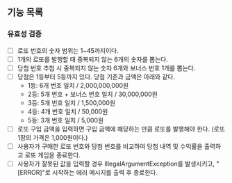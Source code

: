 ## 기능 목록
### 유효성 검증
- [ ] 로또 번호의 숫자 범위는 1~45까지이다.
- [ ] 1개의 로또를 발행할 때 중복되지 않는 6개의 숫자를 뽑는다.
- [ ] 당첨 번호 추첨 시 중복되지 않는 숫자 6개와 보너스 번호 1개를 뽑는다.
- [ ] 당첨은 1등부터 5등까지 있다. 당첨 기준과 금액은 아래와 같다.
  - 1등: 6개 번호 일치 / 2,000,000,000원
  - 2등: 5개 번호 + 보너스 번호 일치 / 30,000,000원
  - 3등: 5개 번호 일치 / 1,500,000원
  - 4등: 4개 번호 일치 / 50,000원
  - 5등: 3개 번호 일치 / 5,000원
- [ ] 로또 구입 금액을 입력하면 구입 금액에 해당하는 만큼 로또를 발행해야 한다. (로또 1장의 가격은 1,000원이다.)
- [ ] 사용자가 구매한 로또 번호와 당첨 번호를 비교하여 당첨 내역 및 수익률을 출력하고 로또 게임을 종료한다.
- [ ] 사용자가 잘못된 값을 입력할 경우 IllegalArgumentException를 발생시키고, "[ERROR]"로 시작하는 에러 메시지를 출력 후 종료한다.
